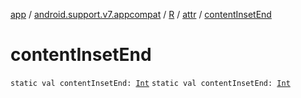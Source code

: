 [app](../../../index.md) / [android.support.v7.appcompat](../../index.md) / [R](../index.md) / [attr](index.md) / [contentInsetEnd](.)

# contentInsetEnd

`static val contentInsetEnd: `[`Int`](https://kotlinlang.org/api/latest/jvm/stdlib/kotlin/-int/index.html)
`static val contentInsetEnd: `[`Int`](https://kotlinlang.org/api/latest/jvm/stdlib/kotlin/-int/index.html)